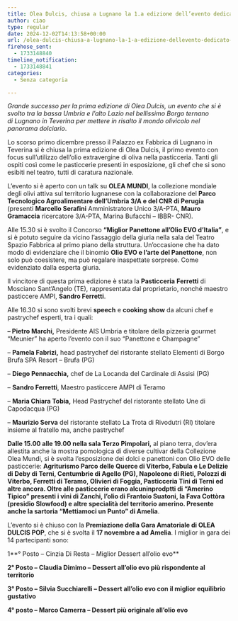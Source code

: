 ```yaml
---
title: Olea Dulcis, chiusa a Lugnano la 1.a edizione dell’evento dedicato all’extravergine nella pasticceria
author: ciao
type: regular
date: 2024-12-02T14:13:58+00:00
url: /olea-dulcis-chiusa-a-lugnano-la-1-a-edizione-dellevento-dedicato-allextravergine-nella-pasticceria/
firehose_sent:
  - 1733148840
timeline_notification:
  - 1733148841
categories:
  - Senza categoria

---
```

_Grande successo per la prima edizione di Olea Dulcis, un evento che si è svolto tra la bassa Umbria e l&#8217;alto Lazio nel bellissimo Borgo ternano di Lugnano in Teverina per mettere in risalto il mondo olivicolo nel panorama dolciario_.

Lo scorso primo dicembre presso il Palazzo ex Fabbrica di Lugnano in Teverina si è chiusa la prima edizione di Olea Dulcis, il primo evento con focus sull&#8217;utilizzo dell&#8217;olio extravergine di oliva nella pasticceria. Tanti gli ospiti così come le pasticcerie presenti in esposizione, gli chef che si sono esibiti nel teatro, tutti di caratura nazionale.

L’evento si è aperto con un talk su **OLEA MUNDI**, la collezione mondiale degli olivi attiva sul territorio lugnanese con la collaborazione del **Parco Tecnologico Agroalimentare dell’Umbria 3/A e del CNR di Perugia** (presenti **Marcello Serafini** Amministratore Unico 3/A-PTA, **Mauro Gramaccia** ricercatore 3/A-PTA, Marina Bufacchi – IBBR- CNR).

Alle 15.30 si è svolto il Concorso **“Miglior Panettone all’Olio EVO d’Italia”**, e si è potuto seguire da vicino l’assaggio della giuria nella sala del Teatro Spazio Fabbrica al primo piano della struttura. Un’occasione che ha dato modo di evidenziare che il binomio **Olio EVO e l’arte del Panettone**, non solo può coesistere, ma può regalare inaspettate sorprese. Come evidenziato dalla esperta giuria.

Il vincitore di questa prima edizione è stata la **Pasticceria** **Ferretti** di Mosciano Sant’Angelo (TE), rappresentata dal proprietario, nonché maestro pasticcere AMPI, **Sandro Ferretti**.

Alle 16.30 si sono svolti brevi **speech** e **cooking show** da alcuni chef e pastrychef esperti, tra i quali:

**&#8211; Pietro Marchi,** Presidente AIS Umbria e titolare della pizzeria gourmet &#8220;Meunier&#8221; ha aperto l’evento con il suo “Panettone e Champagne”

&#8211; **Pamela Fabrizi,** head pastrychef del ristorante stellato Elementi di Borgo Brufa SPA Resort – Brufa (PG)

&#8211; **Diego Pennacchia,** chef de La Locanda del Cardinale di Assisi (PG)

&#8211; **Sandro Ferretti**, Maestro pasticcere AMPI di Teramo

&#8211; **Maria Chiara Tobia,** Head Pastrychef del ristorante stellato Une di Capodacqua (PG)

&#8211; **Maurizio Serva** del ristorante stellato La Trota di Rivodutri (RI) titolare insieme al fratello ma, anche pastrychef

**Dalle 15.00 alle 19.00 nella sala Terzo Pimpolari,** al piano terra, dov&#8217;era allestita anche la mostra pomologica di diverse cultivar della Collezione Olea Mundi, si è svolta l’esposizione dei dolci e panettoni con Olio EVO delle pasticcerie: **Agriturismo Parco delle Querce di Viterbo, Fabula e Le Delizie di Deby di Terni, Centumbrie di Agello (PG), Napoleone di Rieti, Polozzi di Viterbo, Ferretti di Teramo, Olivieri di Foggia, Pasticceria Tini di Terni ed altre ancora. Oltre alle pasticcerie erano alcuninprodptti di &#8220;Amerino Tipico” presenti i vini di Zanchi, l’olio di Frantoio Suatoni, la Fava Cottòra (presidio Slowfood) e altre specialità del territorio amerino. Presente anche la sartoria “Mettiamoci un Punto” di Amelia**.

L’evento si è chiuso con la&nbsp;**Premiazione della Gara Amatoriale di OLEA DULCIS POP**, che si è svolta il&nbsp;**17 novembre a ad Amelia**. I miglior in gara dei 14 partecipanti sono:

1**° Posto &#8211; Cinzia Di Resta &#8211; Miglior Dessert all&#8217;olio evo**

**2° Posto – Claudia Dimimo &#8211; Dessert all&#8217;olio evo più rispondente al territorio**

**3° Posto – Silvia Succhiarelli &#8211; Dessert all&#8217;olio evo con il miglior equilibrio gustativo**

**4° posto &#8211; Marco Camerra &#8211; Dessert più originale all&#8217;olio evo**